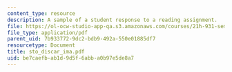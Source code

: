 ```yaml
---
content_type: resource
description: A sample of a student response to a reading assignment.
file: https://ol-ocw-studio-app-qa.s3.amazonaws.com/courses/21h-931-seminar-in-historical-methods-spring-2004/be7caefbab1d9d5f6abba0b97e5de8a7_sto_discar_ima.pdf
file_type: application/pdf
parent_uid: 7b933772-9dc2-bdb9-492a-550e01885df7
resourcetype: Document
title: sto_discar_ima.pdf
uid: be7caefb-ab1d-9d5f-6abb-a0b97e5de8a7
---
```

